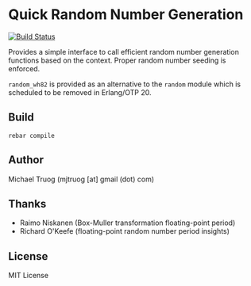 Quick Random Number Generation
==============================

[![Build Status](https://secure.travis-ci.org/okeuday/quickrand.png?branch=master)](http://travis-ci.org/okeuday/quickrand)

Provides a simple interface to call efficient random number generation
functions based on the context.  Proper random number seeding is enforced.

`random_wh82` is provided as an alternative to the `random` module
which is scheduled to be removed in Erlang/OTP 20.

Build
-----

    rebar compile

Author
------

Michael Truog (mjtruog [at] gmail (dot) com)

Thanks
------

* Raimo Niskanen (Box-Muller transformation floating-point period)
* Richard O'Keefe (floating-point random number period insights)

License
-------

MIT License

